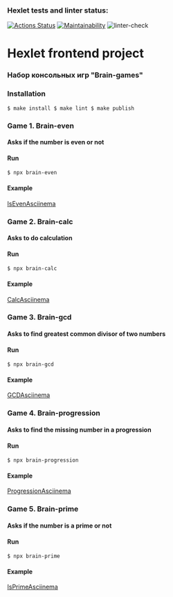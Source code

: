### Hexlet tests and linter status:
[![Actions Status](https://github.com/dariatop/frontend-project-lvl1/workflows/hexlet-check/badge.svg)](https://github.com/dariatop/frontend-project-lvl1/actions)
[![Maintainability](https://api.codeclimate.com/v1/badges/a99a88d28ad37a79dbf6/maintainability)](https://codeclimate.com/github/codeclimate/codeclimate/maintainability)
![linter-check](https://github.com/dariatop/frontend-project-lvl1/actions/workflows/linter-check.yml/badge.svg)
# Hexlet frontend project
### Набор консольных игр "Brain-games"

### Installation
`
    $ make install
    $ make lint
    $ make publish
`

### Game 1. Brain-even
#### Asks if the number is even or not
#### Run
`
    $ npx brain-even
`
#### Example
[IsEvenAsciinema](https://asciinema.org/a/470179)


### Game 2. Brain-calc
#### Asks to do calculation
#### Run

`
    $ npx brain-calc
`
#### Example
[CalcAsciinema](https://asciinema.org/a/470180)


### Game 3. Brain-gcd
#### Asks to find greatest common divisor of two numbers
#### Run
`
    $ npx brain-gcd
`
#### Example
[GCDAsciinema](https://asciinema.org/a/470181)


### Game 4. Brain-progression
#### Asks to find the missing number in a progression
#### Run
`
    $ npx brain-progression
`
#### Example
[ProgressionAsciinema](https://asciinema.org/a/470183)


### Game 5. Brain-prime
#### Asks if the number is a prime or not
#### Run
`
    $ npx brain-prime
`
#### Example
[IsPrimeAsciinema](https://asciinema.org/a/470185)
